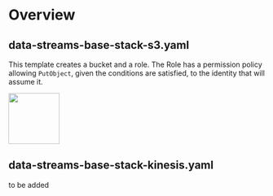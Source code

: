 # Overview

## data-streams-base-stack-s3.yaml
This template creates a bucket and a role. The Role has a permission policy allowing `PutObject`, given the conditions are satisfied, to the identity that will assume it.

[<img src="https://raw.githubusercontent.com/buildkite/cloudformation-launch-stack-button-svg/master/launch-stack.svg" width="100"/>](https://eu-central-1.console.aws.amazon.com/cloudformation/home?region=eu-central-1#/stacks/create/review?templateURL=https://648536613203-public-cfn-templates.s3.eu-central-1.amazonaws.com/data-streams-base-stacks/data-streams-base-stack-s3.yaml&stackName=1NCEDataStreamS3)

## data-streams-base-stack-kinesis.yaml
 to be added